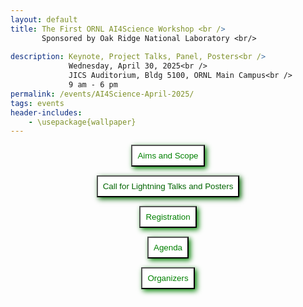 ```yaml
---
layout: default
title: The First ORNL AI4Science Workshop <br /> 
       Sponsored by Oak Ridge National Laboratory <br/>
    
description: Keynote, Project Talks, Panel, Posters<br />
             Wednesday, April 30, 2025<br />
             JICS Auditorium, Bldg 5100, ORNL Main Campus<br />
             9 am - 6 pm
permalink: /events/AI4Science-April-2025/
tags: events
header-includes:
    - \usepackage{wallpaper}
---
```


<div id="container">
<center>
<button style="padding: 8px; background-color: white; color: green; box-shadow: 3px 3px 8px" 
  onclick="window.location.href='#aims-and-scope';">Aims and Scope</button>

<button style="padding: 8px; background-color: white; color: darkgreen; box-shadow: 3px 3px 8px"
  onclick="window.location.href='#call-for-lightning-talks-and-posters';">Call for Lightning Talks and Posters</button>

<button style="padding: 8px; background-color: white; color: green; box-shadow: 3px 3px 8px"
  onclick="window.location.href='#registration';">Registration</button>

<button style="padding: 8px; background-color: white; color: green; box-shadow: 3px 3px 8px"
  onclick="window.location.href='#agenda';">Agenda</button>

<button style="padding: 8px; background-color: white; color: green; box-shadow: 3px 3px 8px"
  onclick="window.location.href='#organizers';">Organizers</button>
  
</center>
</div>

<br>

<html>
 <head>
    <style>
    {
        box-sizing: border-box;
    }
    /* Set additional styling options for the columns*/
    .column {
    float: left;
    width: 50%;
    }

    .row:after {
    content: "";
    display: table;
    clear: both;
    }
    </style>
 </head>
 <body>
    <div class="row">
        <div class="column">
          <img src="../images/ORNL-twoline-green.svg" width="320" height="150">
          <img src="../2025-04-30-AI4Science-files/DOE-Office-of-Science.png" width="400" height="120">
        </div>
        <div class="column">
          <img src="../2025-04-30-AI4Science-files/AI.jpg">
        </div>
    </div>
 </body>
</html>

> Thanks to the organizers, presenters, participants and sponsors. The workshop had 102 registrations (73-ORNL and 29-non-ORNL), 33 lightning talks, and 39 poster submissions.

<html>
 <head>
    <style>
    {
        box-sizing: border-box;
    }
    /* Set additional styling options for the columns*/
    .column {
    float: left;
    width: 50%;
    }

    .row:after {
    content: "";
    display: table;
    clear: both;
    }
    </style>
 </head>
 <body>
    <div class="row">
        <div class="column">
          <img src="../2025-04-30-AI4Science-files/group.jpeg">
          <img src="../2025-04-30-AI4Science-files/frontier.jpeg">
          <img src="../2025-04-30-AI4Science-files/keynote.jpeg">
        </div>
        <div class="column">
          <img src="../2025-04-30-AI4Science-files/panel.jpeg">
          <img src="../2025-04-30-AI4Science-files/poster.jpeg">
          <img src="../2025-04-30-AI4Science-files/pre1.jpeg">
        </div>
    </div>
 </body>
</html>


<p align="justify">
The US Department of Energy (DOE) launched the Advancements in Artificial Intelligence for Science Funding Opportunity Program to accelerate the development and application of AI in the DOE Office of Science Advanced Scientific Computing Research (ASCR) program. The focus of ASCR research and
development investments is on the underlying approaches for AI-enhanced scientific and
engineering capabilities and to significantly transform the scientific method for accelerated discovery and innovation. It is therefore critical to
enable trustworthy AI for scientific applications advancing human understanding and
addressing national needs.
</p>

<a href="#top"> &#10558; Back to top</a>

# Aims and Scope

<p align="justify">
Organized by Oak Ridge National Laboratory (ORNL), the lab is hosting a first workshop across projects funded by the AI4Science program. The workshop will provide an opportunity for participants to share their research, discuss challenges, and foster collaborations across areas. The workshop will also provide an opportunity for participants to engage with the broader scientific community at ORNL.
</p>

<!-- - For a list of awarded projects [click here](https://science.osti.gov/-/media/funding/pdf/Awards-Lists/2024/3264-AI-for-SCIENCE-Awards-List-spreadsheet-sorted-BY-PROJECT.pdf) -->

The workshop will feature keynote talks, project presentations, lightning talks/panels, and a poster session. 

<a href="#top"> &#10558; Back to top</a>

# Call for Lightning Talks and Posters

We invite people to register in-person with the option to submit ~~lightning talk (3-5 minutes) and/or a~~ posters in the areas aligned with the AI4Science program. **Note**: The lightning talk slots are full, but you can still submit a poster.

- Research Area 1: Extreme-Scale Foundation Models for Computational Science
- Research Area 2: AI Innovations for Scientific Knowledge Synthesis and Software
Development
- Research Area 3: AI Innovations for Computational Decision Support of Complex Systems
- Research Area 4: Federated and Privacy-Preserving Machine Learning and Synthetic Data Creation
- Research Area 5: The Co-Design of Energy-Efficient AI Algorithms and Hardware
Architectures

Other areas are also welcome impacting AI for science.

<a href="#top"> &#10558; Back to top</a>

# Registration

**Registration Link including Talk/Poster submissions:** [Click here to Register](https://forms.gle/nB3gyVJc27ZLeLhK8)

To attend the workshop at ORNL in person please register by the following deadlines:
- ~~Non-ORNL Foreign Nationals need to register by **January 15th, 2025**~~
- ~~Non-ORNL US Citizens need to register by **February 1st, 2025**~~
- ~~ORNL pass holder need to register by **March 1st, 2025**~~

**We encourage early registration for in-person participation due to the venue's capacity**

<a href="#top"> &#10558; Back to top</a>

# Agenda

The workshop will be held at the JICS Auditorium, Bldg 5100, ORNL Main Campus, Oak Ridge, TN. Registration opens at 7am, and the workshop is scheduled from 9am-6pm.

| Time              | Session                                                              | Chair                                              |
| ----------------- | -------------------------------------------------------------------- | -------------------------------------------------- |
| **Morning**       |                                                                      |                                                    |
| 7:00am-9:00am     | Visitor registration in badge office 5200, Hang posters in JICS 5100 |                                                    |
|                   |                                                                      |                                                    |
| 9:00am-9:05am     | Welcome and Program Info                                             | William F Godoy, ORNL                              |
| 9:05am-9:10am     | Opening Remarks                                                      | Michael L Parks, ORNL CSMD Director                |
| 9:10am-10:00am    | [Keynote](https://tinyurl.com/ym7pez5a)                              | Jack Dongarra, ORNL/UTK,  2021 Turing Award Winner |
| 10:00am-10:15am   | Morning Break                                                        |                                                    |
| 10:15am-11:45am   | [Lightning Talks/Panel Session 1](#lightning-talks-session-1)        | Chair: Arjun Guha, NU                              |
| **Working Lunch** |                                                                      |                                                    |
| 11:45am-12:45pm   | AI4Science projects overview                                         | Chair: Jeffrey S Vetter, ORNL                      |
| **Afternoon**     |                                                                      |                                                    |
| 12:45pm-1:15pm    | Break/Frontier tour and photos                                       | Chair: Scott Atchley, ORNL                         |
| 1:15pm-2:30pm     | [Lightning Talks/Panel Session 2](#lightning-talks-session-2)        | Chair: Pedro Valero-Lara, ORNL                     |
| 2:30pm-2:45pm     | Break                                                                |                                                    |
| 2:45pm-3:55pm     | [Lightning Talks/Panel Session 3](#lightning-talks-session-3)        | Chair: William F Godoy                             |
| 3:55pm-4:00pm     | Final remarks                                                        | William F Godoy                                    |
| 4:00pm-6:00pm     | [Poster Session](#posters) JICS lobby                                |                                                    |
|                   | First hour: odd numbers                                              |                                                    |
|                   | Second hour: even numbers                                            |                                                    |

<a href="#top"> &#10558; Back to top</a>


# Organizers

Listed as Name, Institution - AI4Science Projects

Chairs:
- [William Godoy](https://www.ornl.gov/staff-profile/william-f-godoy) ORNL - Ellora, Durban
- [Prasanna Balaprakash](https://www.ornl.gov/staff-profile/prasanna-balaprakash) ORNL - SciGPT, Durban
- Corinna Thomas

Committee:

- [Thomas Potok](https://www.ornl.gov/staff-profile/thomas-e-potok) ORNL - ENGAGE
- [Olivera Kotevska](https://www.ornl.gov/staff-profile/olivera-kotevska) ORNL - PPFL-TrustSci
- [Keita Teranishi](https://www.ornl.gov/staff-profile/keita-teranishi) ORNL - Durban
- [Pedro Valero-Lara](https://www.ornl.gov/staff-profile/pedro-valero-lara) ORNL - Ellora, Durban
- [Jeffrey Vetter](https://www.ornl.gov/staff-profile/jeffrey-s-vetter) ORNL - Ellora, Durban
- [Arjun Guha](https://www.khoury.northeastern.edu/people/arjun-guha/) Northeastern University - Ellora
- [Francesca Lucchetti](https://www.khoury.northeastern.edu/people/francesca-lucchetti/) Northeastern University - Ellora
- [Guannan Zhang](https://www.ornl.gov/staff-profile/guannan-zhang) ORNL - DyGenAI
- [Harshitha Menon](https://people.llnl.gov/gopalakrishn1) Lawrence Livermore National Laboratory - Ellora
- [Aaron Young](https://www.ornl.gov/staff-profile/aaron-r-young) ORNL - Ellora, Durban

<a href="#top"> &#10558; Back to top</a>

# Sponsors
- The US DOE Office of Science "Advancements in Artificial Intelligence for Science" Program projects: Durban, Ellora, and SciGPT

<a href="#top"> &#10558; Back to top</a>


# Lightning Talks Session 1

| Title                                                                                                                                                                                 | Presenter                | Institution                              |
| ------------------------------------------------------------------------------------------------------------------------------------------------------------------------------------- | ------------------------ | ---------------------------------------- |
| [Democratizing AI: Open-source Scalable LLM Training on GPU-based Supercomputers](https://tinyurl.com/ff9dzxzw)                                                                       | Abhinav Bhatele          | University of Maryland                   |
| [Distributed Data Store for Scalable Training](https://tinyurl.com/mtdy5bpa)                                                                                                          | Jong Choi                | ORNL                                     |
| [Pre-training retrieval models for code](https://tinyurl.com/khkbzfus)                                                                                                                | Tom Goldstein            | University of Maryland                   |
| [Towards Efficient Pre-training via Low-Rank Tensor Optimization](https://tinyurl.com/4ya8zhvm)                                                                                       | Zheng Zhang              | University of California - Santa Barbara |
| [E4S: A platform for HPC-AI](https://tinyurl.com/vtj5wb9n)                                                                                                                            | Sameer Shende            | University of Oregon/ParaTools, Inc.     |
| [Scalable Training of Trustworthy and Energy-Efficient Predictive Graph Foundation Models for Atomistic Materials Modeling: A Case Study with HydraGNN](https://tinyurl.com/yc633y2y) | Massimiliano Lupo Pasini | ORNL                                     |
| [Energy-Efficient Training for Large-Scale Vision Transformer Foundation Models](https://tinyurl.com/bdcpdzzk)                                                                        | Xiao Wang                | ORNL                                     |
| [Low-level forces are all you need...with multi-fidelity learning](https://tinyurl.com/43ujmj3x)                                                                                      | Richard Messerly         | ORNL                                     |
| [ChatHPC](https://tinyurl.com/mpcraa26)                                                                                                                                               | Pedro Valero-Lara        | ORNL                                     |

<a href="#agenda"> &#10558; Back to Agenda</a>

# Lightning Talks Session 2

| Title                                                                                                                        | Presenter         | Institution                             |
| ---------------------------------------------------------------------------------------------------------------------------- | ----------------- | --------------------------------------- |
| Flexible brain-inspired hybrid analog-spiking neuronal network computation in energy efficient neuromorphic hardware         | Christoph Kirst   | University of California, San Francisco |
| Graph-Based Problem-Solving on Neuromorphic Systems                                                                          | Catherine Schuman | The University of Tennessee             |
| Hyperparameter Optimization for Spiking Graph Neural Networks                                                                | Shay Snyder       | George Mason University                 |
| Novel Neuromorphic Strategies for Materials Applications                                                                     | Shay Snyder       | George Mason University                 |
| Temporal cross-validation impacts multivariate time series subsequence anomaly detection evaluation                          | Pablo Moriano     | ORNL                                    |
| Scientific Hypothesis Generation Standing on the Shoulders of Literature-Based Discovery                                     | Tirthankar Ghosal | ORNL                                    |
| Privacy-Preserving Federated Learning for Foundation Models                                                                  | Kibaek Kim        | Argonne National Laboratory             |
| Randomized linear gradient compression with applications to private training and uncertainty quantification                  | Thomas Flynn      | Brookhaven National Laboratory          |
| Multilevel Projection Algorithms for Handling Heterogenous Differential Privacy                                              | Ole Kotevska      | ORNL                                    |
| Federated scientific machine learning for approximating functions and solving differential equations with data heterogeneity | Lu Lu             | Yale University                         |

<a href="#agenda"> &#10558; Back to Agenda</a>

# Lightning Talks Session 3

| Title                                                                                      | Presenter     | Institution                |
| ------------------------------------------------------------------------------------------ | ------------- | -------------------------- |
| Data-Driven Population Health Surveillance at Scale for Pandemic Readiness                 | Adam Spannaus | ORNL                       |
| ESGF-LLM: Building a Domain-Specific LLM for Earth System Data                             | Elias Massoud | ORNL                       |
| AI meets the Data Lifecycle                                                                | Olga Kuchar   | ORNL                       |
| An Ensemble Score Filter for Tracking High Dimensional Nonlinear Complex Dynamical Systems | Feng Bao      | Florida State University   |
| Extracting Properties of Charged Polymers from Scattering Using Machine Learning           | Lijie Ding    | ORNL                       |
| MATEY: a multiscale adaptive turbulence foundation model                                   | Pei Zhang     | ORNL                       |
| Mechanisms and Networks and AI (Oh My!): LLMs and Agents for Systems Biology               | Dan Jacobson  | ORNL                       |
| Towards Semantics Lifting for Scientific Computing: A Case Study on FFT                    | Naifeng Zhang | Carnegie Mellon University |

<a href="#agenda"> &#10558; Back to Agenda</a>

# Posters
TBD
<a href="#agenda"> &#10558; Back to Agenda</a>